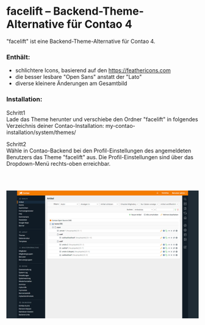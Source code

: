 # facelift – Backend-Theme-Alternative für Contao 4


"facelift" ist eine Backend-Theme-Alternative für Contao 4.




### Enthält:
* schlichtere Icons, basierend auf den https://feathericons.com
* die besser lesbare "Open Sans" anstatt der "Lato"
* diverse kleinere Änderungen am Gesamtbild


### Installation:

Schritt1  
Lade das Theme herunter und verschiebe den Ordner "facelift" in folgendes Verzeichnis deiner Contao-Installation:
my-contao-installation/system/themes/


Schritt2  
Wähle in Contao-Backend bei den Profil-Einstellungen des angemeldeten Benutzers das Theme "facelift" aus. 
Die Profil-Einstellungen sind über das Dropdown-Menü rechts-oben erreichbar.  

<br>
<br>

![](screenshot-1.png)  
